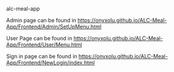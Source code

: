 alc-meal-app

Admin page can be found in https://onyxolu.github.io/ALC-Meal-App/Frontend/Admin/SetUpMenu.html

User Page can be found in https://onyxolu.github.io/ALC-Meal-App/Frontend/User/Menu.html

Sign in page can be found in https://onyxolu.github.io/ALC-Meal-App/Frontend/NewLogin/index.html